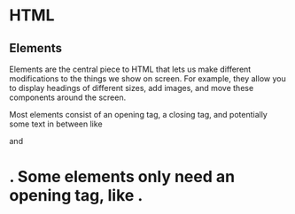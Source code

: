 # HTML
## Elements
Elements are the central piece to HTML that lets us make different modifications to the things we show on screen. For example, 
they allow you to display headings of different sizes, add images, and move these components around the screen. 

Most elements consist of an opening tag, a closing tag, and potentially some text in between like <div> and <h1>. Some elements only need an opening tag, like <img>.
